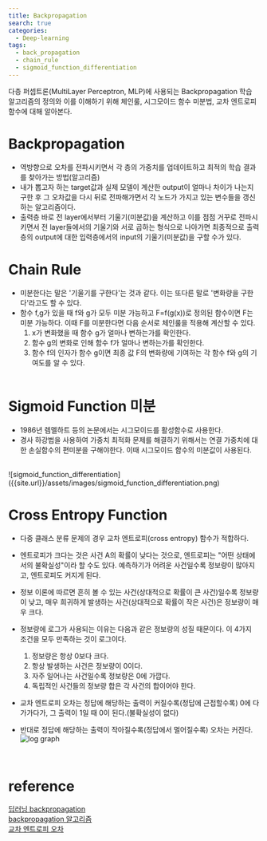 ```yaml
---
title: Backpropagation
search: true
categories: 
  - Deep-learning  
tags:
  - back_propagation
  - chain_rule
  - sigmoid_function_differentiation
---
```

다층 퍼셉트론(MultiLayer Perceptron, MLP)에 사용되는 Backpropagation 학습 알고리즘의 정의와 이를 이해하기 위해 체인룰, 시그모이드 함수 미분법, 교차 엔트로피 함수에 대해 알아본다.
<br />

# Backpropagation
- 역방향으로 오차를 전파시키면서 각 층의 가중치를 업데이트하고 최적의 학습 결과를 찾아가는 방법(알고리즘)
- 내가 뽑고자 하는 target값과 실제 모델이 계산한 output이 얼마나 차이가 나는지 구한 후 그 오차값을 다시 뒤로 전파해가면서 각 노드가 가지고 있는 변수들을 갱신하는 알고리즘이다.
- 출력층 바로 전 layer에서부터 기울기(미분값)을 계산하고 이를 점점 거꾸로 전파시키면서 전 layer들에서의 기울기와 서로 곱하는 형식으로 나아가면 최종적으로 출력층의 output에 대한 입력층에서의 input의 기울기(미분값)을 구할 수가 있다.
  <br/>

# Chain Rule
- 미분한다는 말은 '기울기를 구한다'는 것과 같다. 이는 또다른 말로 '변화량을 구한다'라고도 할 수 있다.
- 함수 f,g가 있을 때 f와 g가 모두 미분 가능하고 F=f(g(x))로 정의된 함수이면 F는 미분 가능하다. 이때 F를 미분한다면 다음 순서로 체인룰을 적용해 계산할 수 있다.
  1. x가 변화했을 때 함수 g가 얼마나 변하는가를 확인한다.
  2. 함수 g의 변화로 인해 함수 f가 얼마나 변하는가를 확인한다.
  3. 함수 f의 인자가 함수 g이면 최종 값 F의 변화량에 기여하는 각 함수 f와 g의 기여도를 알 수 있다.
  <br/>
  
# Sigmoid Function 미분
- 1986년 렘멜하트 등의 논문에서는 시그모이드를 활성함수로 사용한다.
- 경사 하강법을 사용하여 가중치 최적화 문제를 해결하기 위해서는 연결 가중치에 대한 손실함수의 편미분을 구해야한다. 이때 시그모이드 함수의 미분값이 사용된다.
<br />
![sigmoid_function_differentiation]({{site.url}}/assets/images/sigmoid_function_differentiation.png)
  <br/>

# Cross Entropy Function
- 다중 클래스 분류 문제의 경우 교차 엔트로피(cross entropy) 함수가 적합하다.
- 엔트로피가 크다는 것은 사건 A의 확률이 낮다는 것으로, 엔트로피는 "어떤 상태에서의 불확실성"이라 할 수도 있다. 예측하기가 어려운 사건일수록 정보량이 많아지고, 엔트로피도 커지게 된다.
- 정보 이론에 따르면 흔히 볼 수 있는 사건(상대적으로 확률이 큰 사건)일수록 정보량이 낮고, 매우 희귀하게 발생하는 사건(상대적으로 확률이 작은 사건)은 정보량이 매우 크다. 
- 정보량에 로그가 사용되는 이유는 다음과 같은 정보량의 성질 때문이다. 이 4가지 조건을 모두 만족하는 것이 로그이다.
  1. 정보량은 항상 0보다 크다.
  2. 항상 발생하는 사건은 정보량이 0이다.
  3. 자주 일어나는 사건일수록 정보량은 0에 가깝다.
  4. 독립적인 사건들의 정보량 합은 각 사건의 합이어야 한다.

- 교차 엔트로피 오차는 정답에 해당하는 출력이 커질수록(정답에 근접할수록) 0에 다가가다가, 그 출력이 1일 때 0이 된다.(불확실성이 없다)
- 반대로 정답에 해당하는 출력이 작아질수록(정답에서 멀어질수록) 오차는 커진다.<br />
![log graph](https://img1.daumcdn.net/thumb/R1280x0/?scode=mtistory2&fname=https%3A%2F%2Fblog.kakaocdn.net%2Fdn%2FMZ2wc%2FbtruYSzi5TE%2FYHcC3w0QwZwHUttBhugtek%2Fimg.png)

<br />

# reference
[딥러닝 backpropagation](https://evan-moon.github.io/2018/07/19/deep-learning-backpropagation/)<br/>
[backpropagation 알고리즘](https://ki-mong42.tistory.com/31)<br/>
[교차 엔트로피 오차](https://gooopy.tistory.com/63)